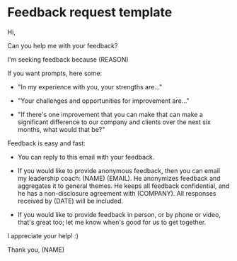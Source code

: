# Feedback request template

Hi,

Can you help me with your feedback?

I'm seeking feedback because (REASON)

If you want prompts, here some:

   * "In my experience with you, your strengths are..."

   * "Your challenges and opportunities for improvement are..."

   * "If there's one improvement that you can make that can make a significant difference to our company and clients over the next six months, what would that be?"

Feedback is easy and fast:

   * You can reply to this email with your feedback.

   * If you would like to provide anonymous feedback, then you can email my leadership coach: (NAME) (EMAIL). He anonymizes feedback and aggregates it to general themes. He keeps all feedback confidential, and he has a non-disclosure agreement with (COMPANY). All responses received by (DATE) will be included.

   * If you would like to provide feedback in person, or by phone or video, that's great too; let me know when's good for us to get together.

I appreciate your help! :)

Thank you,
(NAME)
